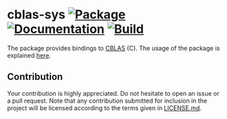 # cblas-sys [![Package][package-img]][package-url] [![Documentation][documentation-img]][documentation-url] [![Build][build-img]][build-url]

The package provides bindings to [CBLAS] (C). The usage of the package is
explained [here][usage].

## Contribution

Your contribution is highly appreciated. Do not hesitate to open an issue or a
pull request. Note that any contribution submitted for inclusion in the project
will be licensed according to the terms given in [LICENSE.md](LICENSE.md).

[cblas]: https://en.wikipedia.org/wiki/BLAS
[usage]: https://blas-lapack-rs.github.io/usage

[build-img]: https://travis-ci.org/blas-lapack-rs/cblas-sys.svg?branch=master
[build-url]: https://travis-ci.org/blas-lapack-rs/cblas-sys
[documentation-img]: https://docs.rs/cblas-sys/badge.svg
[documentation-url]: https://docs.rs/cblas-sys
[package-img]: https://img.shields.io/crates/v/cblas-sys.svg
[package-url]: https://crates.io/crates/cblas-sys
